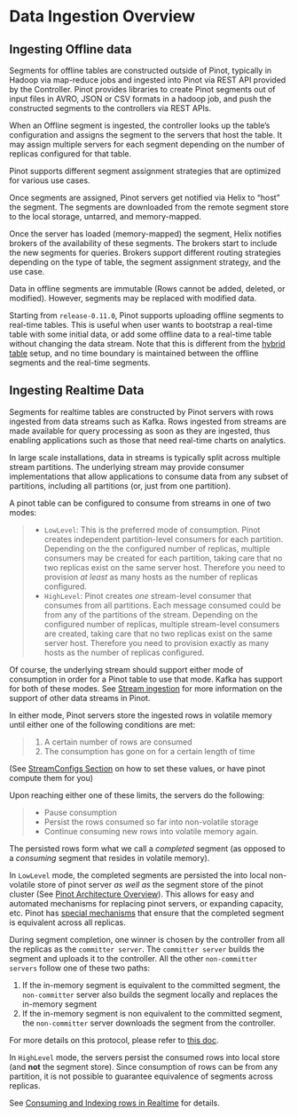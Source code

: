 # Data Ingestion Overview

## Ingesting Offline data

Segments for offline tables are constructed outside of Pinot, typically in Hadoop via map-reduce jobs and ingested into Pinot via REST API provided by the Controller. Pinot provides libraries to create Pinot segments out of input files in AVRO, JSON or CSV formats in a hadoop job, and push the constructed segments to the controllers via REST APIs.

When an Offline segment is ingested, the controller looks up the table’s configuration and assigns the segment to the servers that host the table. It may assign multiple servers for each segment depending on the number of replicas configured for that table.

Pinot supports different segment assignment strategies that are optimized for various use cases.

Once segments are assigned, Pinot servers get notified via Helix to “host” the segment. The segments are downloaded from the remote segment store to the local storage, untarred, and memory-mapped.

Once the server has loaded (memory-mapped) the segment, Helix notifies brokers of the availability of these segments. The brokers start to include the new segments for queries. Brokers support different routing strategies depending on the type of table, the segment assignment strategy, and the use case.

Data in offline segments are immutable (Rows cannot be added, deleted, or modified). However, segments may be replaced with modified data.

Starting from `release-0.11.0`, Pinot supports uploading offline segments to real-time tables. This is useful when user wants to bootstrap a real-time table with some initial data, or add some offline data to a real-time table without changing the data stream. Note that this is different from the [hybrid table](../../basics/components/table.md#hybrid-table) setup, and no time boundary is maintained between the offline segments and the real-time segments.

## Ingesting Realtime Data

Segments for realtime tables are constructed by Pinot servers with rows ingested from data streams such as Kafka. Rows ingested from streams are made available for query processing as soon as they are ingested, thus enabling applications such as those that need real-time charts on analytics.

In large scale installations, data in streams is typically split across multiple stream partitions. The underlying stream may provide consumer implementations that allow applications to consume data from any subset of partitions, including all partitions (or, just from one partition).

A pinot table can be configured to consume from streams in one of two modes:

> * `LowLevel`: This is the preferred mode of consumption. Pinot creates independent partition-level consumers for each partition. Depending on the the configured number of replicas, multiple consumers may be created for each partition, taking care that no two replicas exist on the same server host. Therefore you need to provision _at least_ as many hosts as the number of replicas configured.
> * `HighLevel`: Pinot creates _one_ stream-level consumer that consumes from all partitions. Each message consumed could be from any of the partitions of the stream. Depending on the configured number of replicas, multiple stream-level consumers are created, taking care that no two replicas exist on the same server host. Therefore you need to provision exactly as many hosts as the number of replicas configured.

Of course, the underlying stream should support either mode of consumption in order for a Pinot table to use that mode. Kafka has support for both of these modes. See [Stream ingestion](../../basics/data-import/pinot-stream-ingestion/) for more information on the support of other data streams in Pinot.

In either mode, Pinot servers store the ingested rows in volatile memory until either one of the following conditions are met:

> 1. A certain number of rows are consumed
> 2. The consumption has gone on for a certain length of time

(See [StreamConfigs Section](../../configuration-reference/table.md#realtime-table-config) on how to set these values, or have pinot compute them for you)

Upon reaching either one of these limits, the servers do the following:

> * Pause consumption
> * Persist the rows consumed so far into non-volatile storage
> * Continue consuming new rows into volatile memory again.

The persisted rows form what we call a _completed_ segment (as opposed to a _consuming_ segment that resides in volatile memory).

In `LowLevel` mode, the completed segments are persisted the into local non-volatile store of pinot server _as well as_ the segment store of the pinot cluster (See [Pinot Architecture Overview](../../basics/architecture.md)). This allows for easy and automated mechanisms for replacing pinot servers, or expanding capacity, etc. Pinot has [special mechanisms](https://cwiki.apache.org/confluence/display/PINOT/Consuming+and+Indexing+rows+in+Realtime#ConsumingandIndexingrowsinRealtime-Segmentcompletionprotocol) that ensure that the completed segment is equivalent across all replicas.

During segment completion, one winner is chosen by the controller from all the replicas as the `committer server`. The `committer server` builds the segment and uploads it to the controller. All the other `non-committer servers` follow one of these two paths:

1. If the in-memory segment is equivalent to the committed segment, the `non-committer` server also builds the segment locally and replaces the in-memory segment
2. If the in-memory segment is non equivalent to the committed segment, the `non-committer` server downloads the segment from the controller.

For more details on this protocol, please refer to [this doc](https://cwiki.apache.org/confluence/display/PINOT/Consuming+and+Indexing+rows+in+Realtime#ConsumingandIndexingrowsinRealtime-Segmentcompletionprotocol).

In `HighLevel` mode, the servers persist the consumed rows into local store (and **not** the segment store). Since consumption of rows can be from any partition, it is not possible to guarantee equivalence of segments across replicas.

See [Consuming and Indexing rows in Realtime](https://cwiki.apache.org/confluence/display/PINOT/Consuming+and+Indexing+rows+in+Realtime) for details.

